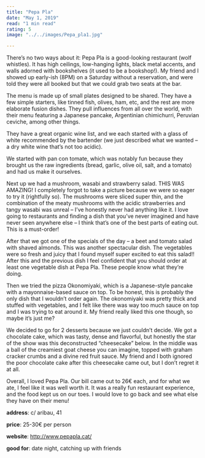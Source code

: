 ```yaml
---
title: "Pepa Pla"
date: "May 1, 2019"
read: "1 min read" 
rating: 5
image: "../../images/Pepa_pla1.jpg"

---
```


There’s no two ways about it: Pepa Pla is a good-looking restaurant (wolf whistles). It has high ceilings, low-hanging lights, black metal accents, and walls adorned with bookshelves (it used to be a bookshop!). My friend and I showed up early-ish (8PM) on a Saturday without a reservation, and were told they were all booked but that we could grab two seats at the bar.

The menu is made up of small plates designed to be shared. They have a few simple starters, like tinned fish, olives, ham, etc, and the rest are more elaborate fusion dishes. They pull influences from all over the world, with their menu featuring a Japanese pancake, Argentinian chimichurri, Peruvian ceviche, among other things.

They have a great organic wine list, and we each started with a glass of white recommended by the bartender (we just described what we wanted – a dry white wine that’s not too acidic).

We started with pan con tomate, which was notably fun because they brought us the raw ingredients (bread, garlic, olive oil, salt, and a tomato) and had us make it ourselves.

Next up we had a mushroom, wasabi and strawberry salad. THIS WAS AMAZING! I completely forgot to take a picture because we were so eager to try it (rightfully so). The mushrooms were sliced super thin, and the combination of the meaty mushrooms with the acidic strawberries and tangy wasabi was unreal – I’ve honestly never had anything like it. I love going to restaurants and finding a dish that you’ve never imagined and have never seen anywhere else – I think that’s one of the best parts of eating out. This is a must-order!

After that we got one of the specials of the day – a beet and tomato salad with shaved almonds. This was another spectacular dish. The vegetables were so fresh and juicy that I found myself super excited to eat this salad!! After this and the previous dish I feel confident that you should order at least one vegetable dish at Pepa Pla. These people know what they’re doing.

Then we tried the pizza Okonomiyaki, which is a Japanese-style pancake with a mayonnaise-based sauce on top. To be honest, this is probably the only dish that I wouldn’t order again. The okonomiyaki was pretty thick and stuffed with vegetables, and I felt like there was way too much sauce on top and I was trying to eat around it. My friend really liked this one though, so maybe it’s just me?

We decided to go for 2 desserts because we just couldn’t decide. We got a chocolate cake, which was tasty, dense and flavorful, but honestly the star of the show was this deconstructed “cheesecake” below. In the middle was a ball of the creamiest goat cheese you can imagine, topped with graham cracker crumbs and a divine red fruit sauce. My friend and I both ignored the poor chocolate cake after this cheesecake came out, but I don’t regret it at all.

Overall, I loved Pepa Pla. Our bill came out to 26€ each, and for what we ate, I feel like it was well worth it. It was a really fun restaurant experience, and the food kept us on our toes. I would love to go back and see what else they have on their menu!

**address**:  c/ aribau, 41

**price**: 25-30€ per person

**website**: http://www.pepapla.cat/

**good for**: date night, catching up with friends
